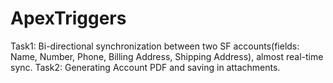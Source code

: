 # ApexTriggers
Task1:
Bi-directional synchronization between two SF accounts(fields: Name, Number, Phone, Billing Address, Shipping Address), almost real-time sync.
Task2:
Generating Account PDF and saving in attachments.
